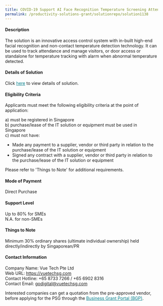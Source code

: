 ```yaml
---
title: COVID-19 Support AI Face Recognition Temperature Screening Attendance and Visitor Management System Version 2.0 Package B (Per Bundle x 2)
permalink: /productivity-solutions-grant/solutionrepo/solution1138
---
```


#### Description

The solution is an innovative access control system with in-built high-end facial recognition and non-contact temperature detection technology. It can be used to track attendance and manage visitors, or door access or standalone for temperature tracking with alarm when abnormal temperature detected.

#### Details of Solution

Click <a href='https://govassist.gobusiness.gov.sg/images/psg/Desensitised_Vue_Tech_Annex_3_Part_2.pdf' style='color:#037e8a'>here</a> to view details of solution.

#### Eligibility Criteria

Applicants must meet the following eligibility criteria at the point of application:

a) must be registered in Singapore <br>
b) purchase/lease of the IT solution or equipment must be used in Singapore <br>
c) must not have:
- Made any payment to a supplier, vendor or third party in relation to the purchase/lease of the IT solution or equipment
- Signed any contract with a supplier, vendor or third party in relation to the purchase/lease of the IT solution or equipment

Please refer to 'Things to Note' for additional requirements.

#### Mode of Payment
Direct Purchase

#### Support Level
Up to 80% for SMEs <br>
N.A. for non-SMEs

#### Things to Note
Minimum 30% ordinary shares (ultimate individual ownership) held directly/indirectly by Singaporean/PR

#### Contact Information
Company Name: Vue Tech Pte Ltd<br>Web URL:  https://vuetechsg.com <br>Contact Hotline: +65 8733 7266 / +65 6902 8316<br>Contact Email: godigital@vuetechsg.com <br>

Interested companies can get a quotation from the pre-approved vendor, before applying for the PSG through the <a target='_blank' style='color:#037e8a' href='https://www.businessgrants.gov.sg/'>Business Grant Portal (BGP)</a>.
